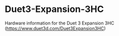 # Duet3-Expansion-3HC
Hardware information for the Duet 3 Expansion 3HC (https://www.duet3d.com/Duet3Expansion3HC)
